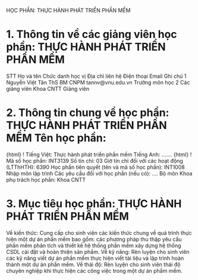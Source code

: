 HỌC PHẦN: THỰC HÀNH PHÁT TRIỂN PHẦN MỀM
# 1. Thông tin về các giảng viên học phần: THỰC HÀNH PHÁT TRIỂN PHẦN MỀM
STT Họ và tên Chức danh học vị Địa chỉ liên hệ Điện thoại Email Ghi chú 1 Nguyễn Việt Tân ThS BM CNPM tannv\@vnu.edu.vn Trưởng môn học
2 Các giảng viên Khoa CNTT Giảng viên
# 2. Thông tin chung về học phần: THỰC HÀNH PHÁT TRIỂN PHẦN MỀM Tên học phần:
{html}
! Tiếng Việt: Thực hành phát triển phần mềm Tiếng Anh: \...\....
{html}
! Mã số học phần: INT3139 Số tín chỉ: 03 Giờ tín chỉ đối với các hoạt động (LTThHTH): 6390 Học phần tiên quyết (tên và mã số học phần): INT1008 Nhập môn lập
trình Các yêu cầu đối với học phần (nếu có): \.... Bộ môn Khoa phụ trách học phần: Khoa CNTT
# 3. Mục tiêu học phần: THỰC HÀNH PHÁT TRIỂN PHẦN MỀM
Về kiến thức: Cung cấp cho sinh viên các kiến thức chung về quá trình thực hiện một dự án phần mềm bao gồm: các phương pháp thu thập yêu cầu phần mềm phân tích và thiết kế hệ thống phần mềm xây dựng hệ thống CSDL cài đặt và hoàn thiện sản phẩm. Về kỹ năng: Rèn luyện cho sinh viên các kỹ năng viết dự án phần mềm thực hiện viết tài liệu và lập trình hoàn thành một dự án phần mềm. Về thái độ: Rèn luyện cho sinh viên thái độ chuyên nghiệp khi thực hiện các công việc trong một dự án phầm mềm.
